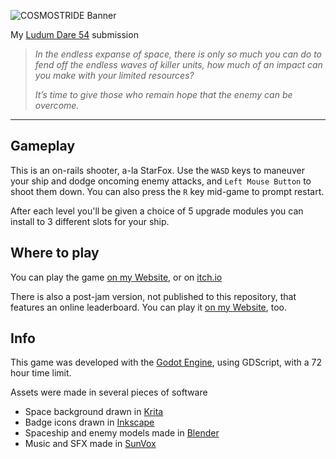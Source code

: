 ![COSMOSTRIDE Banner](https://racc.at/media/uploads/ld_banner.png)

My [Ludum Dare 54](https://ldjam.com/events/ludum-dare/54/cosmostride) submission

>*In the endless expanse of space, there is only so much you can do to fend off the endless waves of killer units, how much of an impact can you make with your limited resources?*
>
>*It’s time to give those who remain hope that the enemy can be overcome.*

***

## Gameplay
This is an on-rails shooter, a-la StarFox. Use the `WASD` keys to maneuver your ship and dodge oncoming enemy attacks, and `Left Mouse Button` to shoot them down. You can also press the `R` key mid-game to prompt restart.

After each level you'll be given a choice of 5 upgrade modules you can install to 3 different slots for your ship.

## Where to play

You can play the game [on my Website](https://racc.at/games/cosmostride/), or on [itch.io](https://kett.itch.io/cosmostride)

There is also a post-jam version, not published to this repository, that features an online leaderboard. You can play it [on my Website](https://racc.at/games/cosmostride-post-jam/), too.

## Info

This game was developed with the [Godot Engine](https://godotengine.org/), using GDScript, with a 72 hour time limit.

Assets were made in several pieces of software
 - Space background drawn in [Krita](https://krita.org/en/)
 - Badge icons drawn in [Inkscape](https://inkscape.org/)
 - Spaceship and enemy models made in [Blender](https://www.blender.org/)
 - Music and SFX made in [SunVox](https://warmplace.ru/soft/sunvox/)
